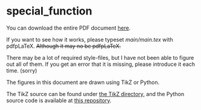 # special_function

You can download the entire PDF document [here](https://github.com/bakkyalo/special_function/blob/main/main/main.pdf).

If you want to see how it works, please typeset _main/main.tex_ with pdfpLaTeX.
~~Although it may no be pdfpLaTeX.~~

There may be a lot of required style-files, but I have not been able to figure out all of them.
If you get an error that it is missing, please introduce it each time. (sorry)

The figures in this document are drawn using TikZ or Python.

The TikZ source can be found under [the TikZ directory](https://github.com/bakkyalo/special_function/tree/main/TikZ), and the Python source code is available at [this repository](https://github.com/bakkyalo/python_simulation_backup/tree/main/special-function).
